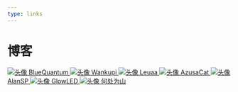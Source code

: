```yaml
---
type: links
---
```


# 博客

<div id='blogContainer' class='SubContainer'>
	<a class='Blog' href="https://blog.bluequantum.top/">
		<img src="https://blog.bluequantum.top/favicon.ico" alt="头像"/>
		BlueQuantum
	</a>
	<a class='Blog' href="https://www.wankupi.top/">
		<img src="https://www.wankupi.top/favicon.ico" alt="头像"/>
		Wankupi
	</a>
	<a class='Blog' href="https://www.cnblogs.com/Leuaa">
		<img src="/img/avatar/leuaa.png" alt="头像"/>
		Leuaa
	</a>
	<a class='Blog' href="https://www.cnblogs.com/AzusaCat/">
		<img src="https://i.loli.net/2021/05/11/vxq1dc7V4zawZGI.jpg" alt="头像"/>
		AzusaCat
	</a>
	<a class='Blog' href="https://alan-sp.github.io/">
		<img src="/img/avatar/alansp.jpg" alt="头像"/>
		AlanSP
	</a>
	<a class='Blog' href="https://glowled.top/">
		<img src="https://glowled.top/avatar/avatar_yamada.jpg" alt="头像"/>
		GlowLED
	</a>
	<a class='Blog' href="https://www.harkerhand.cn/">
		<img src="/img/avater/hanker.png" alt="头像"/>
		何处为山
	</a>
</div>
<!--
# 网站推荐

WIP
<div id='websiteContainer' class='SubContainer'>
</div> -->
